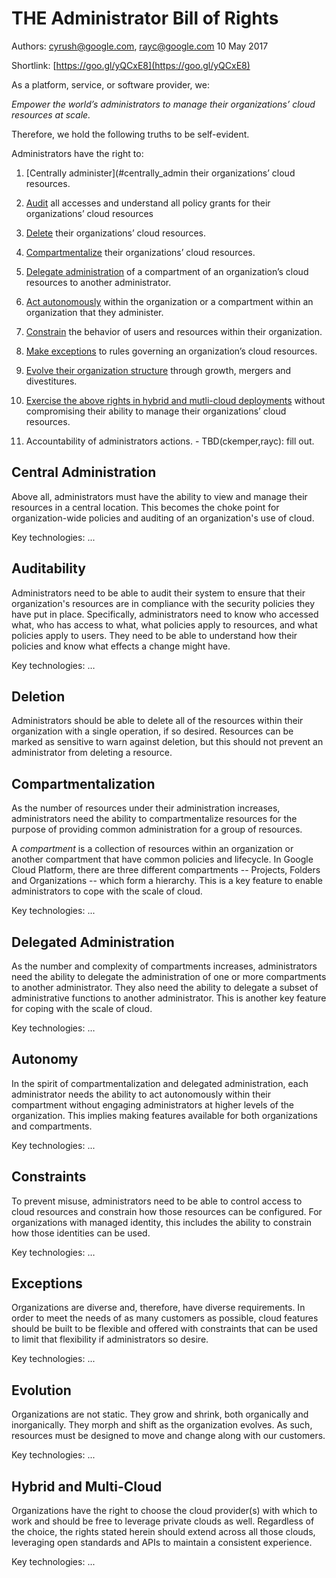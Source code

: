 # THE Administrator Bill of Rights

Authors: cyrush@google.com, rayc@google.com	10 May 2017

Shortlink: [https://goo.gl/yQCxE8](https://goo.gl/yQCxE8)

As a platform, service, or software provider, we:

*Empower the world’s administrators to manage their organizations’ cloud resources at scale.*

Therefore, we hold the following truths to be self-evident.

Administrators have the right to:

1. [Centrally administer](#centrally_admin their organizations’ cloud resources.

2. [Audit](#audit) all accesses and understand all policy grants for their organizations’ cloud resources

3. [Delete](#heading=delete) their organizations’ cloud resources.

4. [Compartmentalize](#compartmentalize) their organizations’ cloud resources.

5. [Delegate administration](#delegate_admin) of a compartment of an organization’s cloud resources to another administrator.

6. [Act autonomously](#act_auto) within the organization or a compartment within an organization that they administer.

7. [Constrain](#constrain) the behavior of users and resources within their organization.

8. [Make exceptions](#make_exceptions) to rules governing an organization’s cloud resources.

9. [Evolve their organization structure](#evolve_org_struct) through growth, mergers and divestitures.

10. [Exercise the above rights in hybrid and mutli-cloud deployments](#hybrid_multi) without compromising their ability to manage their organizations’ cloud resources.

11. Accountability of administrators actions. - TBD(ckemper,rayc): fill out.

## Central Administration <a id="centrally_admin"></a>

Above all, administrators must have the ability to view and manage their resources in a central location. This becomes the choke point for organization-wide policies and auditing of an organization's use of cloud.

Key technologies: ...

## Auditability <a id="audit"></a>

Administrators need to be able to audit their system to ensure that their organization's resources are in compliance with the security policies they have put in place.   Specifically, administrators need to know who accessed what, who has access to what, what policies apply to resources, and what policies apply to users.  They need to be able to understand how their policies and know what effects a change might have.

Key technologies: …

## Deletion <a id="delete"></a>

Administrators should be able to delete all of the resources within their organization with a single operation, if so desired. Resources can be marked as sensitive to warn against deletion, but this should not prevent an administrator from deleting a resource.

## Compartmentalization <a id="compartmentalize"></a>

As the number of resources under their administration increases, administrators need the ability to compartmentalize resources for the purpose of providing common administration for a group of resources.

A *compartment* is a collection of resources within an organization or another compartment that have common policies and lifecycle. In Google Cloud Platform, there are three different compartments -- Projects, Folders and Organizations -- which form a hierarchy. This is a key feature to enable administrators to cope with the scale of cloud.

Key technologies: ...

## Delegated Administration <a id="delegate_admin"></a>

As the number and complexity of compartments increases, administrators need the ability to delegate the administration of one or more compartments to another administrator.  They also need the ability to delegate a subset of administrative functions to another administrator. This is another key feature for coping with the scale of cloud.

Key technologies: …

## Autonomy <a id="act_auto"></a>

In the spirit of compartmentalization and delegated administration, each administrator needs the ability to act autonomously within their compartment without engaging administrators at higher levels of the organization. This implies making features available for both organizations and compartments.

Key technologies: ...

## Constraints <a id="constrain"></a>

To prevent misuse, administrators need to be able to control access to cloud resources and constrain how those resources can be configured. For organizations with managed identity, this includes the ability to constrain how those identities can be used.

Key technologies: …

## Exceptions <a id="make_exceptions"></a>

Organizations are diverse and, therefore, have diverse requirements. In order to meet the needs of as many customers as possible, cloud features should be built to be flexible and offered with constraints that can be used to limit that flexibility if administrators so desire.

Key technologies: ...

## Evolution <a id="evolve_org_struct"></a>

Organizations are not static. They grow and shrink, both organically and inorganically. They morph and shift as the organization evolves. As such, resources must be designed to move and change along with our customers.

Key technologies: ...

## Hybrid and Multi-Cloud <a id="hybrid_multi"></a>

Organizations have the right to choose the cloud provider(s) with which to work and should be free to leverage private clouds as well. Regardless of the choice, the rights stated herein should extend across all those clouds, leveraging open standards and APIs to maintain a consistent experience.

Key technologies: ...

